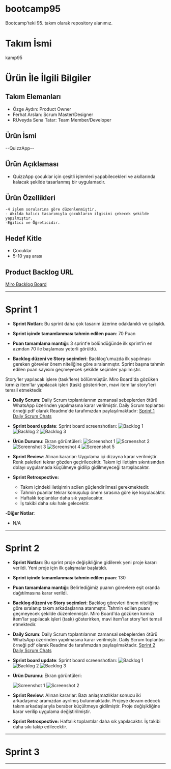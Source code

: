 # bootcamp95
Bootcamp'teki 95. takım olarak repository alanımız.

# **Takım İsmi**

kamp95

# Ürün İle İlgili Bilgiler

## Takım Elemanları

- Özge Aydın: Product Owner
- Ferhat Arslan: Scrum Master/Designer
- RUveyda Sena Tatar: Team Member/Developer 


## Ürün İsmi

--QuizzApp--

## Ürün Açıklaması

- QuizzApp çocuklar için çeşitli işlemleri yapabilecekleri ve akıllarında kalacak şekilde tasarlanmış bir uygulamadır.

## Ürün Özellikleri
    -4 işlem sorularına göre düzenlenmiştir.
    - Akılda kalıcı tasarımıyla çocukların ilgisini çekecek şekilde yapılmıştır.
    -Eğitici ve Öğreticidir.
    
 

## Hedef Kitle

- Çocuklar
- 5-10 yaş arası 

## Product Backlog URL

[Miro Backlog Board](https://miro.com/app/board/uXjVO6pEpoE=/?share_link_id=404485659413)

---

# Sprint 1

- **Sprint Notları**: Bu sprint daha çok tasarım üzerine odaklanıldı ve çalışıldı.

- **Sprint içinde tamamlanması tahmin edilen puan**: 70 Puan

- **Puan tamamlama mantığı**: 3 sprint'e bölündüğünde ilk sprint'in en azından 70 ile başlaması yeterli görüldü.

- **Backlog düzeni ve Story seçimleri**: Backlog'umuzda ilk yapılması gereken görevler önem niteliğine göre sıralanmıştır. Sprint başına tahmin edilen puan sayısını geçmeyecek şekilde seçimler yapılmıştır.

Story'ler yapılacak işlere (task'lere) bölünmüştür. Miro Board'da gözüken kırmızı item'lar yapılacak işleri (task) gösterirken, mavi item'lar story'leri temsil etmektedir.

- **Daily Scrum**: Daily Scrum toplantılarının zamansal sebeplerden ötürü WhatsApp üzerinden yapılmasına karar verilmiştir. Daily Scrum toplantısı örneği pdf olarak Readme'de tarafımızdan paylaşılmaktadır: [Sprint 1 Daily Scrum Chats](https://github.com/200202087/bootcamp95/blob/5eae70b9484c6bf0bbd08e715618ae9635c916e7/EkranGoruntuleri/daily%20scrum.pdf?raw=true)

- **Sprint board update**: Sprint board screenshotları: 
![Backlog 1](https://github.com/200202087/bootcamp95/blob/5eae70b9484c6bf0bbd08e715618ae9635c916e7/EkranGoruntuleri/SprintBoard1.png) 
![Backlog 2](https://github.com/200202087/bootcamp95/blob/5eae70b9484c6bf0bbd08e715618ae9635c916e7/EkranGoruntuleri/SprintBoard2.png) 
![Backlog 3](https://github.com/200202087/bootcamp95/blob/5eae70b9484c6bf0bbd08e715618ae9635c916e7/EkranGoruntuleri/SprintBoard3.png)

- **Ürün Durumu**: Ekran görüntüleri:
  ![Screenshot 1](https://github.com/200202087/bootcamp95/blob/main/EkranGoruntuleri/LandingPage.png?raw=true)
  ![Screenshot 2](https://github.com/200202087/bootcamp95/blob/main/EkranGoruntuleri/AnaSayfa.png?raw=true)
  ![Screenshot 3](https://github.com/200202087/bootcamp95/blob/main/EkranGoruntuleri/KitapIcerigi.png?raw=true)
  ![Screenshot 4](https://github.com/200202087/bootcamp95/blob/main/EkranGoruntuleri/AramaKismi.png?raw=true)
  ![Screenshot 5](https://github.com/200202087/bootcamp95/blob/main/EkranGoruntuleri/ProfilResmineTiklayinca.png?raw=true)

- **Sprint Review**: 
Alınan kararlar: Uygulama içi dizayna karar verilmiştir. Renk paletleri tekrar gözden geçirilecektir. Takım içi iletişim sıkıntısından dolayı uygulamada küçülmeye gidilip gidilmeyeceği tartışılacaktır.

- **Sprint Retrospective:**
  - Takım içindeki iletişimin acilen güçlendirilmesi gerekmektedir.
  - Tahmin puanlar tekrar konuşulup önem sırasına göre işe koyulacaktır.
  - Haftalık toplantılar daha sık yapılacaktır.
  - İş takibi daha sıkı hale gelecektir.

-**Diğer Notlar**:
- N/A

---

# Sprint 2
- **Sprint Notları**: Bu sprint proje değişikliğine gidilerek yeni proje kararı verildi. Yeni proje için ilk çalışmalar başlatıldı.

- **Sprint içinde tamamlanması tahmin edilen puan**: 130

- **Puan tamamlama mantığı**: Belirlediğimiz puanın görevlere eşit oranda dağıtılmasına karar verildi.

- **Backlog düzeni ve Story seçimleri**: Backlog görevleri önem niteliğine göre sıralanıp takım arkadaşlarına atanmıştır. Tahmin edilen puanı geçmeyecek şekilde düzenlenmiştir.
Miro Board'da gözüken kırmızı item'lar yapılacak işleri (task) gösterirken, mavi item'lar story'leri temsil etmektedir.

- **Daily Scrum**: Daily Scrum toplantılarının zamansal sebeplerden ötürü WhatsApp üzerinden yapılmasına karar verilmiştir. Daily Scrum toplantısı örneği pdf olarak Readme'de tarafımızdan paylaşılmaktadır. [Sprint 2 Daily Scrum Chats](https://github.com/200202087/bootcamp95/blob/3254259db58c9367d24b18c25ae4c0a721686ca5/sprint2/daiilyscrum.pdf?raw=true)



- **Sprint board update**: Sprint board screenshotları: 
![Backlog 1](https://github.com/200202087/bootcamp95/blob/3254259db58c9367d24b18c25ae4c0a721686ca5/sprint2/backlog1.png) 
![Backlog 2](https://github.com/200202087/bootcamp95/blob/3254259db58c9367d24b18c25ae4c0a721686ca5/sprint2/backlog2.png) 
![Backlog 3](https://github.com/200202087/bootcamp95/blob/3254259db58c9367d24b18c25ae4c0a721686ca5/sprint2/backlog3.png)


- **Ürün Durumu**: Ekran görüntüleri:


  ![Screenshot 1](https://github.com/200202087/bootcamp95/blob/3254259db58c9367d24b18c25ae4c0a721686ca5/sprint2/AnaSayfa.png?raw=true)
  ![Screenshot 2](https://github.com/200202087/bootcamp95/blob/3254259db58c9367d24b18c25ae4c0a721686ca5/sprint2/Sorular.png?raw=true)

- **Sprint Review**: 
Alınan kararlar: Bazı anlaşmazlıklar sonucu iki arkadaşımız aramızdan ayrılmış bulunmaktadır. Projeye devam edecek takım arkadaşlarıyla beraber küçültmeye gidilmiştir. Proje değişikliğine karar verilip uygulama değiştirilmiştir.

- **Sprint Retrospective:**
Haftalık toplantılar daha sık yapılacaktır.
İş takibi daha sıkı takip edilecektir.


---

# Sprint 3

---

